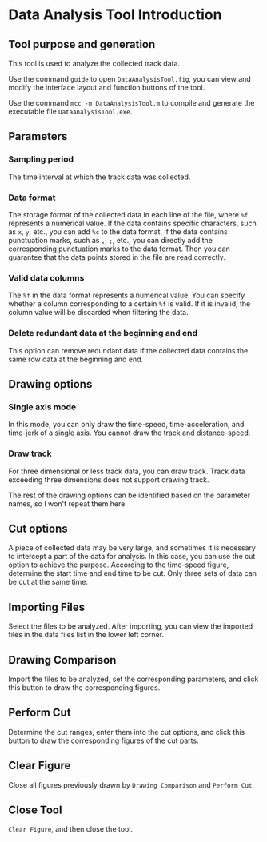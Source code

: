 # Data Analysis Tool Introduction

## Tool purpose and generation

This tool is used to analyze the collected track data.

Use the command `guide` to open `DataAnalysisTool.fig`, you can view and modify the interface layout and function buttons of the tool.

Use the command `mcc -m DataAnalysisTool.m` to compile and generate the executable file `DataAnalysisTool.exe`.

## Parameters

### Sampling period

The time interval at which the track data was collected.

### Data format

The storage format of the collected data in each line of the file, where `%f` represents a numerical value. If the data contains specific characters, such as `x`, `y`, etc., you can add `%c` to the data format. If the data contains punctuation marks, such as `,`, `;`, etc., you can directly add the corresponding punctuation marks to the data format. Then you can guarantee that the data points stored in the file are read correctly.

### Valid data columns

The `%f` in the data format represents a numerical value. You can specify whether a column corresponding to a certain `%f` is valid. If it is invalid, the column value will be discarded when filtering the data.

### Delete redundant data at the beginning and end

This option can remove redundant data if the collected data contains the same row data at the beginning and end.

## Drawing options

### Single axis mode

In this mode, you can only draw the time-speed, time-acceleration, and time-jerk of a single axis. You cannot draw the track and distance-speed.

### Draw track

For three dimensional or less track data, you can draw track. Track data exceeding three dimensions does not support drawing track.

The rest of the drawing options can be identified based on the parameter names, so I won't repeat them here.

## Cut options

A piece of collected data may be very large, and sometimes it is necessary to intercept a part of the data for analysis. In this case, you can use the cut option to achieve the purpose. According to the time-speed figure, determine the start time and end time to be cut. Only three sets of data can be cut at the same time.

## Importing Files

Select the files to be analyzed. After importing, you can view the imported files in the data files list in the lower left corner.

## Drawing Comparison

Import the files to be analyzed, set the corresponding parameters, and click this button to draw the corresponding figures.

## Perform Cut

Determine the cut ranges, enter them into the cut options, and click this button to draw the corresponding figures of the cut parts.

## Clear Figure

Close all figures previously drawn by `Drawing Comparison` and `Perform Cut`.

## Close Tool

`Clear Figure`, and then close the tool.